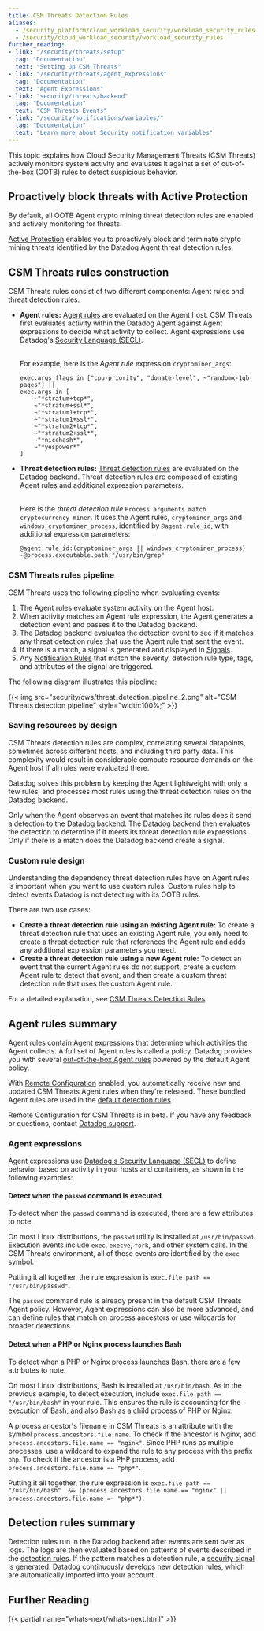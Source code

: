 ```yaml
---
title: CSM Threats Detection Rules
aliases:
  - /security_platform/cloud_workload_security/workload_security_rules
  - /security/cloud_workload_security/workload_security_rules
further_reading:
- link: "/security/threats/setup"
  tag: "Documentation"
  text: "Setting Up CSM Threats"
- link: "/security/threats/agent_expressions"
  tag: "Documentation"
  text: "Agent Expressions"
- link: "security/threats/backend"
  tag: "Documentation"
  text: "CSM Threats Events"
- link: "/security/notifications/variables/"
  tag: "Documentation"
  text: "Learn more about Security notification variables"
---
```


This topic explains how Cloud Security Management Threats (CSM Threats) actively monitors system activity and evaluates it against a set of out-of-the-box (OOTB) rules to detect suspicious behavior.

## Proactively block threats with Active Protection

By default, all OOTB Agent crypto mining threat detection rules are enabled and actively monitoring for threats.

[Active Protection][12] enables you to proactively block and terminate crypto mining threats identified by the Datadog Agent threat detection rules.

## CSM Threats rules construction

CSM Threats rules consist of two different components: Agent rules and threat detection rules.

- **Agent rules:** [Agent rules][9] are evaluated on the Agent host. CSM Threats first evaluates activity within the Datadog Agent against Agent expressions to decide what activity to collect. Agent expressions use Datadog's [Security Language (SECL)][2].<br><br>

  For example, here is the *Agent rule* expression `cryptominer_args`:

  ```text
  exec.args_flags in ["cpu-priority", "donate-level", ~"randomx-1gb-pages"] ||
  exec.args in [
      ~"*stratum+tcp*",
      ~"*stratum+ssl*",
      ~"*stratum1+tcp*",
      ~"*stratum1+ssl*",
      ~"*stratum2+tcp*",
      ~"*stratum2+ssl*",
      ~"*nicehash*",
      ~"*yespower*"
  ]
  ```
- **Threat detection rules:** [Threat detection rules][3] are evaluated on the Datadog backend. Threat detection rules are composed of existing Agent rules and additional expression parameters.<br><br>

  Here is the *threat detection rule* `Process arguments match cryptocurrency miner`. It uses the Agent rules, `cryptominer_args` and `windows_cryptominer_process`, identified by `@agent.rule_id`, with additional expression parameters:

  ```text
  @agent.rule_id:(cryptominer_args || windows_cryptominer_process)
  -@process.executable.path:"/usr/bin/grep"
  ```

### CSM Threats rules pipeline

CSM Threats uses the following pipeline when evaluating events:

1. The Agent rules evaluate system activity on the Agent host.
2. When activity matches an Agent rule expression, the Agent generates a detection event and passes it to the Datadog backend.
3. The Datadog backend evaluates the detection event to see if it matches any threat detection rules that use the Agent rule that sent the event.
4. If there is a match, a signal is generated and displayed in [Signals][8].
5. Any [Notification Rules][10] that match the severity, detection rule type, tags, and attributes of the signal are triggered.

The following diagram illustrates this pipeline:

{{< img src="security/cws/threat_detection_pipeline_2.png" alt="CSM Threats detection pipeline" style="width:100%;" >}}

### Saving resources by design

CSM Threats detection rules are complex, correlating several datapoints, sometimes across different hosts, and including third party data. This complexity would result in considerable compute resource demands on the Agent host if all rules were evaluated there.

Datadog solves this problem by keeping the Agent lightweight with only a few rules, and processes most rules using the threat detection rules on the Datadog backend.

Only when the Agent observes an event that matches its rules does it send a detection to the Datadog backend. The Datadog backend then evaluates the detection to determine if it meets its threat detection rule expressions. Only if there is a match does the Datadog backend create a signal.

### Custom rule design

Understanding the dependency threat detection rules have on Agent rules is important when you want to use custom rules. Custom rules help to detect events Datadog is not detecting with its OOTB rules.

There are two use cases:

- **Create a threat detection rule using an existing Agent rule:** To create a threat detection rule that uses an existing Agent rule, you only need to create a threat detection rule that references the Agent rule and adds any additional expression parameters you need.
- **Create a threat detection rule using a new Agent rule:** To detect an event that the current Agent rules do not support, create a custom Agent rule to detect that event, and then create a custom threat detection rule that uses the custom Agent rule.

For a detailed explanation, see [CSM Threats Detection Rules][11].

## Agent rules summary

Agent rules contain [Agent expressions](#agent-expressions) that determine which activities the Agent collects. A full set of Agent rules is called a policy. Datadog provides you with several [out-of-the-box Agent rules][6] powered by the default Agent policy.

With [Remote Configuration][7] enabled, you automatically receive new and updated CSM Threats Agent rules when they're released. These bundled Agent rules are used in the [default detection rules][1].

<div class="alert alert-info">Remote Configuration for CSM Threats is in beta. If you have any feedback or questions, contact <a href="/help">Datadog support</a>.</div>

### Agent expressions

Agent expressions use [Datadog's Security Language (SECL)][2] to define behavior based on activity in your hosts and containers, as shown in the following examples:

#### Detect when the `passwd` command is executed

To detect when the `passwd` command is executed, there are a few attributes to note.

On most Linux distributions, the `passwd` utility is installed at `/usr/bin/passwd`. Execution events include `exec`, `execve`, `fork`, and other system calls. In the CSM Threats environment, all of these events are identified by the `exec` symbol.

Putting it all together, the rule expression is `exec.file.path == "/usr/bin/passwd"`.

The `passwd` command rule is already present in the default CSM Threats Agent policy. However, Agent expressions can also be more advanced, and can define rules that match on process ancestors or use wildcards for broader detections.

#### Detect when a PHP or Nginx process launches Bash

To detect when a PHP or Nginx process launches Bash, there are a few attributes to note.

On most Linux distributions, Bash is installed at `/usr/bin/bash`. As in the previous example, to detect execution, include `exec.file.path == "/usr/bin/bash"` in your rule. This ensures the rule is accounting for the execution of Bash, and also Bash as a child process of PHP or Nginx.

A process ancestor's filename in CSM Threats is an attribute with the symbol `process.ancestors.file.name`. To check if the ancestor is Nginx, add `process.ancestors.file.name == "nginx"`. Since PHP runs as multiple processes, use a wildcard to expand the rule to any process with the prefix `php`. To check if the ancestor is a PHP process, add `process.ancestors.file.name =~ "php*"`. 

Putting it all together, the rule expression is `exec.file.path == "/usr/bin/bash"  && (process.ancestors.file.name == "nginx" || process.ancestors.file.name =~ "php*")`.

## Detection rules summary

Detection rules run in the Datadog backend after events are sent over as logs. The logs are then evaluated based on patterns of events described in the [detection rules][3]. If the pattern matches a detection rule, a [security signal][8] is generated. Datadog continuously develops new detection rules, which are automatically imported into your account.

## Further Reading

{{< partial name="whats-next/whats-next.html" >}}

[1]: /security/default_rules/#cat-workload-security
[2]: /security/threats/agent_expressions
[3]: https://app.datadoghq.com/security/configuration/rules?product=cws
[4]: https://app.datadoghq.com/security/configuration/agent-rules
[5]: /security/notifications/variables/
[6]: https://app.datadoghq.com/security/configuration/workload/agent-rules
[7]: /security/threats/setup?tab=kuberneteshelm#enable-remote-configuration
[8]: /security/threats/security_signals
[9]: https://app.datadoghq.com/security/configuration/workload/agent-rules
[10]: https://app.datadoghq.com/security/configuration/notification-rules
[11]: /security/threats/workload_security_rules/custom_rules
[12]: /security/cloud_security_management/guide/active-protection